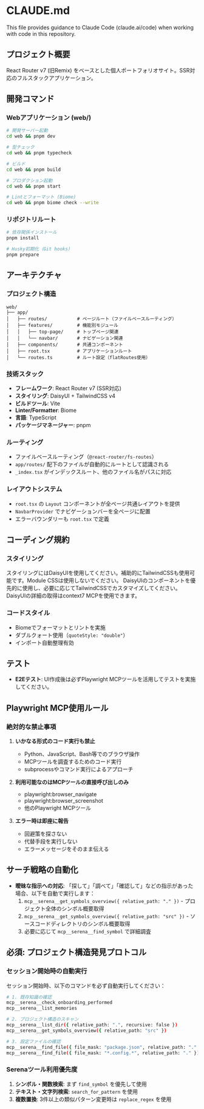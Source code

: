 # CLAUDE.md

This file provides guidance to Claude Code (claude.ai/code) when working with code in this repository.

## プロジェクト概要

React Router v7 (旧Remix) をベースとした個人ポートフォリオサイト。SSR対応のフルスタックアプリケーション。

## 開発コマンド

### Webアプリケーション (web/)

```bash
# 開発サーバー起動
cd web && pnpm dev

# 型チェック
cd web && pnpm typecheck

# ビルド
cd web && pnpm build

# プロダクション起動
cd web && pnpm start

# Lintとフォーマット (Biome)
cd web && pnpm biome check --write
```

### リポジトリルート

```bash
# 依存関係インストール
pnpm install

# Husky初期化（Git hooks）
pnpm prepare
```

## アーキテクチャ

### プロジェクト構造

```
web/
├── app/
│   ├── routes/           # ページルート（ファイルベースルーティング）
│   ├── features/         # 機能別モジュール
│   │   ├── top-page/     # トップページ関連
│   │   └── navbar/       # ナビゲーション関連
│   ├── components/       # 共通コンポーネント
│   ├── root.tsx          # アプリケーションルート
│   └── routes.ts         # ルート設定（flatRoutes使用）
```

### 技術スタック

- **フレームワーク**: React Router v7 (SSR対応)
- **スタイリング**: DaisyUI + TailwindCSS v4
- **ビルドツール**: Vite
- **Linter/Formatter**: Biome
- **言語**: TypeScript
- **パッケージマネージャー**: pnpm

### ルーティング

- ファイルベースルーティング（`@react-router/fs-routes`）
- `app/routes/` 配下のファイルが自動的にルートとして認識される
- `_index.tsx` がインデックスルート、他のファイル名がパスに対応

### レイアウトシステム

- `root.tsx` の `Layout` コンポーネントが全ページ共通レイアウトを提供
- `NavbarProvider` でナビゲーションバーを全ページに配置
- エラーバウンダリーも `root.tsx` で定義

## コーディング規約

### スタイリング

スタイリングにはDaisyUIを使用してください。補助的にTailwindCSSも使用可能です。Module CSSは使用しないでください。
DaisyUIのコンポーネントを優先的に使用し、必要に応じてTailwindCSSでカスタマイズしてください。
DaisyUIの詳細の取得はcontext7 MCPを使用できます。

### コードスタイル

- Biomeでフォーマットとリントを実施
- ダブルクォート使用（`quoteStyle: "double"`）
- インポート自動整理有効

## テスト

- **E2Eテスト**: UI作成後は必ずPlaywright MCPツールを活用してテストを実施してください。

## Playwright MCP使用ルール

### 絶対的な禁止事項

1. **いかなる形式のコード実行も禁止**
   - Python、JavaScript、Bash等でのブラウザ操作
   - MCPツールを調査するためのコード実行
   - subprocessやコマンド実行によるアプローチ

2. **利用可能なのはMCPツールの直接呼び出しのみ**
   - playwright:browser_navigate
   - playwright:browser_screenshot
   - 他のPlaywright MCPツール

3. **エラー時は即座に報告**
   - 回避策を探さない
   - 代替手段を実行しない
   - エラーメッセージをそのまま伝える

## サーチ戦略の自動化

- **曖昧な指示への対応**: 「探して」「調べて」「確認して」などの指示があった場合、以下を自動で実行します：
  1. `mcp__serena__get_symbols_overview({ relative_path: "." })` - プロジェクト全体のシンボル概要取得
  2. `mcp__serena__get_symbols_overview({ relative_path: "src" })` - ソースコードディレクトリのシンボル概要取得
  3. 必要に応じて `mcp__serena__find_symbol` で詳細調査

## **必須**: プロジェクト構造発見プロトコル

### セッション開始時の自動実行

セッション開始時、以下のコマンドを必ず自動実行してください：

```bash
# 1. 既存知識の確認
mcp__serena__check_onboarding_performed
mcp__serena__list_memories

# 2. プロジェクト構造のスキャン
mcp__serena__list_dir({ relative_path: ".", recursive: false })
mcp__serena__get_symbols_overview({ relative_path: "src" })

# 3. 設定ファイルの確認
mcp__serena__find_file({ file_mask: "package.json", relative_path: "." })
mcp__serena__find_file({ file_mask: "*.config.*", relative_path: "." })
```

### Serenaツール利用優先度

1. **シンボル・関数検索**: まず `find_symbol` を優先して使用
2. **テキスト・文字列検索**: `search_for_pattern` を使用
3. **複数置換**: 3件以上の類似パターン変更時は `replace_regex` を使用
